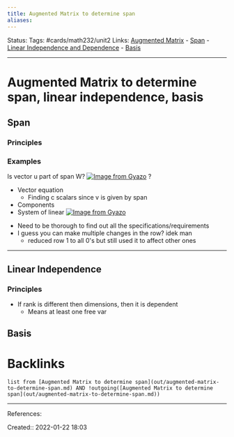 ```yaml
---
title: Augmented Matrix to determine span
aliases:
---
```

Status:
Tags: #cards/math232/unit2
Links: [Augmented Matrix](out/augmented-matrix.md) - [Span](out/span.md) - [Linear Independence and Dependence](out/linear-independence-and-dependence.md) - [Basis](out/basis.md)
___

# Augmented Matrix to determine span, linear independence, basis
## Span
### Principles

### Examples
Is vector u part of span W?
[![Image from Gyazo](https://i.gyazo.com/11c52291fac3f4d6497d8c601161afff.png)](https://gyazo.com/11c52291fac3f4d6497d8c601161afff)
?
- Vector equation
	- Finding c scalars since v is given by span
- Components
- System of linear
[![Image from Gyazo](https://i.gyazo.com/25e67a8a89c7b6a07906f1638fdbf373.png)](https://gyazo.com/25e67a8a89c7b6a07906f1638fdbf373)
<!--SR:!2022-03-05,23,150-->


- Need to be thorough to find out all the specifications/requirements
- I guess you can make multiple changes in the row? idek man
	- reduced row 1 to all 0's but still used it to affect other ones
___

## Linear Independence
### Principles
- If rank is different then dimensions, then it is dependent
	- Means at least one free var
## Basis
###
# Backlinks
```dataview
list from [Augmented Matrix to determine span](out/augmented-matrix-to-determine-span.md) AND !outgoing([Augmented Matrix to determine span](out/augmented-matrix-to-determine-span.md))
```
___
References:

Created:: 2022-01-22 18:03
